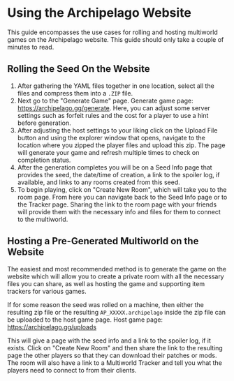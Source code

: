 # Using the Archipelago Website
This guide encompasses the use cases for rolling and hosting multiworld games on the Archipelago website. This guide should only take a couple of minutes to read.

## Rolling the Seed On the Website
1. After gathering the YAML files together in one location, select all the files and compress them into a `.ZIP` file. 
2. Next go to the "Generate Game" page. Generate game page: https://archipelago.gg/generate. Here, you can adjust some server settings such as forfeit rules and the cost for a player to use a hint before generation. 
3. After adjusting the host settings to your liking click on the Upload File button and using the explorer window that opens, 
navigate to the location where you zipped the player files and upload this zip. The page will generate your game and refresh
multiple times to check on completion status. 
4. After the generation completes you will be on a Seed Info page that provides
the seed, the date/time of creation, a link to the spoiler log, if available, and links to any rooms created from this seed.
5. To begin playing, click on "Create New Room", which will take you to the room page. From here you can navigate back to the
Seed Info page or to the Tracker page. Sharing the link to the room page with your friends will provide them with the
necessary info and files for them to connect to the multiworld.

## Hosting a Pre-Generated Multiworld on the Website
The easiest and most recommended method is to generate the game on the website which will allow you to create a private
room with all the necessary files you can share, as well as hosting the game and supporting item trackers for various games. 

If for some reason the seed was rolled on a machine, then either the resulting zip file or the resulting `AP_XXXXX.archipelago`
inside the zip file can be uploaded to the host game page. Host game page: https://archipelago.gg/uploads 

This will give a page with the seed info and a 
link to the spoiler log, if it exists. Click on "Create New Room" and then share the link to the resulting page the other players 
so that they can download their patches or mods. The room will also have a link to a Multiworld Tracker and tell you 
what the players need to connect to from their clients.
